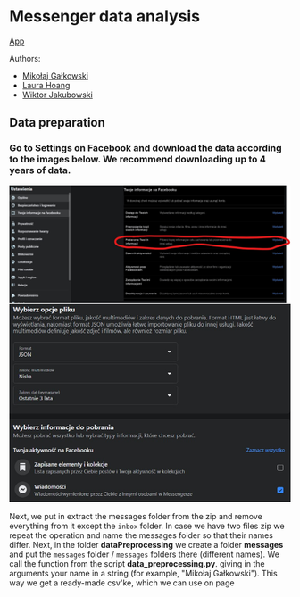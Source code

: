 # Messenger data analysis

[App](https://messenger-analysis.herokuapp.com/)

Authors:

- [Mikołaj Gałkowski](https://github.com/galkowskim)
- [Laura Hoang](https://github.com/hoanganhlinh)
- [Wiktor Jakubowski](https://github.com/WJakubowsk)



## Data preparation

### Go to Settings on Facebook and download the data according to the images below. We recommend downloading up to 4 years of data.

![](photos/z1.jpg)
![](photos/z2.jpg)

Next, we put in extract the messages folder from the zip and remove everything from it except the `inbox` folder. In case we have two files 
zip we repeat the operation and name the messages folder so that their names differ. Next, in the folder **dataPreprocessing** we create a 
folder **messages** and put the `messages` folder / `messages` folders there (different names). We call the function from the script **data_preprocessing.py**.
giving in the arguments your name in a string (for example, "Mikołaj Gałkowski"). This way we get a ready-made csv'ke, which we can use
on page []()